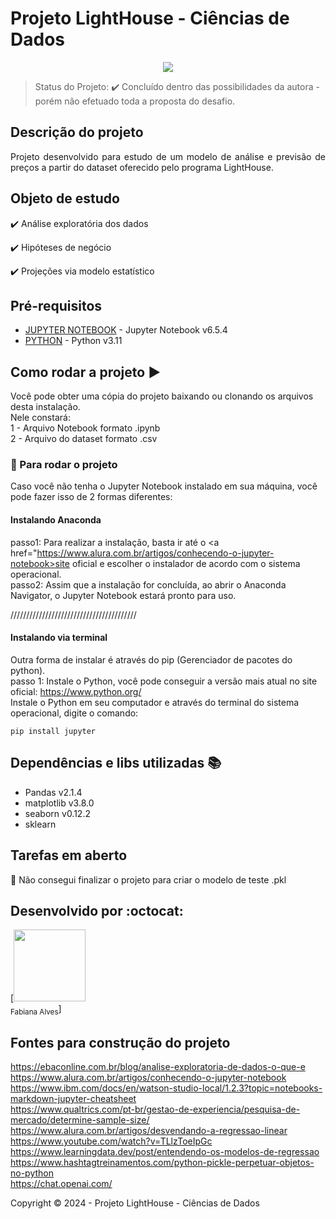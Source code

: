 <h1>Projeto LightHouse - Ciências de Dados</h1> 

<p align="center">
     <img src="http://img.shields.io/static/v1?label=STATUS&message=CONCLUIDO&color=GREEN&style=for-the-badge"/>
</p>

> Status do Projeto: :heavy_check_mark: Concluído dentro das possibilidades da autora - porém não efetuado toda a proposta do desafio.

## Descrição do projeto 

<p align="justify">
Projeto desenvolvido para estudo de um modelo de análise e previsão de preços a partir do dataset oferecido pelo programa LightHouse.
</p>

## Objeto de estudo

:heavy_check_mark: Análise exploratória dos dados 

:heavy_check_mark: Hipóteses de negócio  

:heavy_check_mark: Projeções via modelo estatístico  

 

## Pré-requisitos

* [JUPYTER NOTEBOOK](https://jupyter.org/) - Jupyter Notebook v6.5.4
* [PYTHON](https://www.python.org/) - Python v3.11



## Como rodar a projeto :arrow_forward:

Você pode obter uma cópia do projeto baixando ou clonando os arquivos desta instalação.<br>
Nele constará:<br>
1 - Arquivo Notebook formato .ipynb<br>
2 - Arquivo do dataset formato .csv<br>


### 🔧 Para rodar o projeto

Caso você não tenha o Jupyter Notebook instalado em sua máquina, você pode fazer isso de 2 formas diferentes:

#### Instalando Anaconda
passo1: Para realizar a instalação, basta ir até o <a href="https://www.alura.com.br/artigos/conhecendo-o-jupyter-notebook>site oficial</a> e escolher o instalador de acordo com o sistema operacional.<br>
passo2: Assim que a instalação for concluída, ao abrir o Anaconda Navigator, o Jupyter Notebook estará pronto para uso.<br>

////////////////////////////////////////

#### Instalando via terminal

Outra forma de instalar é através do pip (Gerenciador de pacotes do python). <br>
passo 1: Instale o Python, você pode conseguir a versão mais atual no site oficial: https://www.python.org/<br>
Instale o Python em seu computador e através do terminal do sistema operacional, digite o comando:<br>

```
pip install jupyter
```

## Dependências e libs utilizadas :books:

- Pandas v2.1.4
- matplotlib v3.8.0
- seaborn v0.12.2
- sklearn


## Tarefas em aberto

:memo: Não consegui finalizar o projeto para criar o modelo de teste .pkl


## Desenvolvido por :octocat:

 [<img src="https://avatars.githubusercontent.com/alvesfab92" width=115><br><sub>Fabiana Alves</sub>] 


## Fontes para construção do projeto

https://ebaconline.com.br/blog/analise-exploratoria-de-dados-o-que-e <br>
https://www.alura.com.br/artigos/conhecendo-o-jupyter-notebook <br>
https://www.ibm.com/docs/en/watson-studio-local/1.2.3?topic=notebooks-markdown-jupyter-cheatsheet <br>
https://www.qualtrics.com/pt-br/gestao-de-experiencia/pesquisa-de-mercado/determine-sample-size/ <br>
https://www.alura.com.br/artigos/desvendando-a-regressao-linear <br>
https://www.youtube.com/watch?v=TLlzToeIpGc <br>
https://www.learningdata.dev/post/entendendo-os-modelos-de-regressao <br>
https://www.hashtagtreinamentos.com/python-pickle-perpetuar-objetos-no-python <br>
https://chat.openai.com/ <br>

Copyright :copyright: 2024 - Projeto LightHouse - Ciências de Dados
